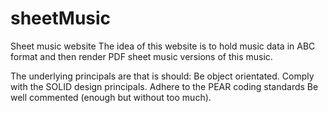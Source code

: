 sheetMusic
==========

Sheet music website
The idea of this website is to hold music data in ABC format and then render PDF sheet music versions of this music.

The underlying principals are that is should:
  Be object orientated.
  Comply with the SOLID design principals.
  Adhere to the PEAR coding standards
  Be well commented (enough but without too much).
